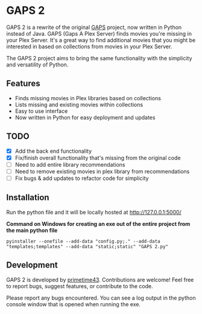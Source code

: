 # GAPS 2

GAPS 2 is a rewrite of the original [GAPS](https://github.com/JasonHHouse/gaps) project, now written in Python instead of Java. GAPS (Gaps A Plex Server) finds movies you're missing in your Plex Server. It's a great way to find additional movies that you might be interested in based on collections from movies in your Plex Server.

The GAPS 2 project aims to bring the same functionality with the simplicity and versatility of Python.

## Features

- Finds missing movies in Plex libraries based on collections
- Lists missing and existing movies within collections
- Easy to use interface
- Now written in Python for easy deployment and updates

## TODO

- [x] Add the back end functionality
- [x] Fix/finish overall functionality that's missing from the original code
- [ ] Need to add entire library recommendations
- [ ] Need to remove existing movies in plex library from recommendations
- [ ] Fix bugs & add updates to refactor code for simplicity

## Installation

Run the python file and it will be locally hosted at http://127.0.0.1:5000/

**Command on Windows for creating an exe out of the entire project from the main python file**
```
pyinstaller --onefile --add-data "config.py;." --add-data "templates;templates" --add-data "static;static" "GAPS 2.py"
```

## Development

GAPS 2 is developed by [primetime43](https://github.com/primetime43). Contributions are welcome! Feel free to report bugs, suggest features, or contribute to the code.

Please report any bugs encountered. You can see a log output in the python console window that is opened when running the exe.
